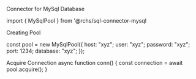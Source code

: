 Connector for MySql Database

import { MySqlPool } from '@rchs/sql-connector-mysql

Creating Pool

const pool = new MySqlPool({
  host: "xyz";
  user: "xyz";
  password: "xyz";
  port: 1234;
  database: "xyz";
});

Acquire Connection
async function conn() {
  const connection = await pool.acquire();
}